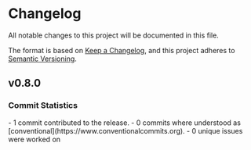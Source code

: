 # Changelog

All notable changes to this project will be documented in this file.

The format is based on [Keep a Changelog](https://keepachangelog.com/en/1.0.0/),
and this project adheres to [Semantic Versioning](https://semver.org/spec/v2.0.0.html).
## v0.8.0

### Commit Statistics

<csr-read-only-do-not-edit/>
 - 1 commit contributed to the release.
 - 0 commits where understood as [conventional](https://www.conventionalcommits.org).
 - 0 unique issues were worked on

